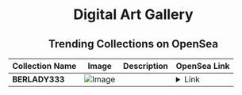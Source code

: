 <div align="center">

# Digital Art Gallery

## Trending Collections on OpenSea

| Collection Name                       | Image                                                                                     | Description                       | OpenSea Link                                                                                          |
|---------------------------------------|-------------------------------------------------------------------------------------------|-----------------------------------|--------------------------------------------------------------------------------------------------------|
| **BERLADY333** | ![Image](https://i.seadn.io/s/raw/files/1ffbe7be383aa5de648d2d8bd4faae33.jpg?w=500&auto=format?w=200&auto=format) |  | <details><summary>Link</summary>[BERLADY333](https://opensea.io/collection/berlady333)</details> |

</div>